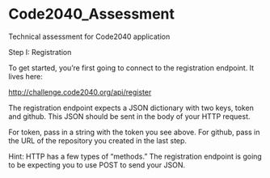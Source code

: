 # Code2040_Assessment
Technical assessment for Code2040 application

Step I: Registration

To get started, you’re first going to connect to the registration endpoint. It lives here:

http://challenge.code2040.org/api/register

The registration endpoint expects a JSON dictionary with two keys, token and github. This JSON should be sent in the body of your HTTP request.

For token, pass in a string with the token you see above. For github, pass in the URL of the repository you created in the last step.

Hint: HTTP has a few types of “methods.” The registration endpoint is going to be expecting you to use POST to send your JSON.
